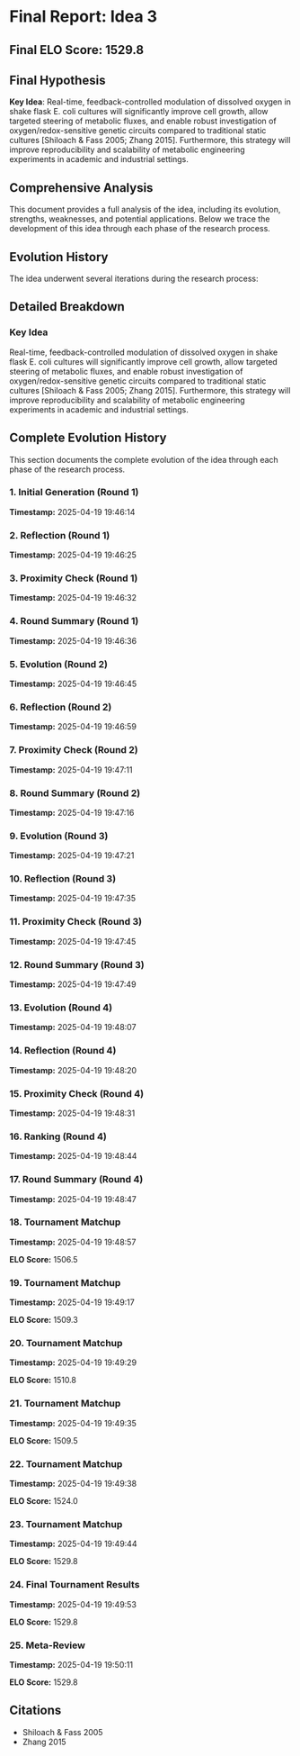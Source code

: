# Final Report: Idea 3

## Final ELO Score: 1529.8

## Final Hypothesis

**Key Idea**: Real-time, feedback-controlled modulation of dissolved oxygen in shake flask E. coli cultures will significantly improve cell growth, allow targeted steering of metabolic fluxes, and enable robust investigation of oxygen/redox-sensitive genetic circuits compared to traditional static cultures [Shiloach & Fass 2005; Zhang 2015]. Furthermore, this strategy will improve reproducibility and scalability of metabolic engineering experiments in academic and industrial settings.

## Comprehensive Analysis

This document provides a full analysis of the idea, including its evolution, strengths, weaknesses, and potential applications. Below we trace the development of this idea through each phase of the research process.

## Evolution History

The idea underwent several iterations during the research process:

## Detailed Breakdown

### Key Idea

Real-time, feedback-controlled modulation of dissolved oxygen in shake flask E. coli cultures will significantly improve cell growth, allow targeted steering of metabolic fluxes, and enable robust investigation of oxygen/redox-sensitive genetic circuits compared to traditional static cultures [Shiloach & Fass 2005; Zhang 2015]. Furthermore, this strategy will improve reproducibility and scalability of metabolic engineering experiments in academic and industrial settings.

## Complete Evolution History

This section documents the complete evolution of the idea through each phase of the research process.

### 1. Initial Generation (Round 1)
**Timestamp:** 2025-04-19 19:46:14



### 2. Reflection (Round 1)
**Timestamp:** 2025-04-19 19:46:25



### 3. Proximity Check (Round 1)
**Timestamp:** 2025-04-19 19:46:32



### 4. Round Summary (Round 1)
**Timestamp:** 2025-04-19 19:46:36



### 5. Evolution (Round 2)
**Timestamp:** 2025-04-19 19:46:45



### 6. Reflection (Round 2)
**Timestamp:** 2025-04-19 19:46:59



### 7. Proximity Check (Round 2)
**Timestamp:** 2025-04-19 19:47:11



### 8. Round Summary (Round 2)
**Timestamp:** 2025-04-19 19:47:16



### 9. Evolution (Round 3)
**Timestamp:** 2025-04-19 19:47:21



### 10. Reflection (Round 3)
**Timestamp:** 2025-04-19 19:47:35



### 11. Proximity Check (Round 3)
**Timestamp:** 2025-04-19 19:47:45



### 12. Round Summary (Round 3)
**Timestamp:** 2025-04-19 19:47:49



### 13. Evolution (Round 4)
**Timestamp:** 2025-04-19 19:48:07



### 14. Reflection (Round 4)
**Timestamp:** 2025-04-19 19:48:20



### 15. Proximity Check (Round 4)
**Timestamp:** 2025-04-19 19:48:31



### 16. Ranking (Round 4)
**Timestamp:** 2025-04-19 19:48:44



### 17. Round Summary (Round 4)
**Timestamp:** 2025-04-19 19:48:47



### 18. Tournament Matchup
**Timestamp:** 2025-04-19 19:48:57

**ELO Score:** 1506.5



### 19. Tournament Matchup
**Timestamp:** 2025-04-19 19:49:17

**ELO Score:** 1509.3



### 20. Tournament Matchup
**Timestamp:** 2025-04-19 19:49:29

**ELO Score:** 1510.8



### 21. Tournament Matchup
**Timestamp:** 2025-04-19 19:49:35

**ELO Score:** 1509.5



### 22. Tournament Matchup
**Timestamp:** 2025-04-19 19:49:38

**ELO Score:** 1524.0



### 23. Tournament Matchup
**Timestamp:** 2025-04-19 19:49:44

**ELO Score:** 1529.8



### 24. Final Tournament Results
**Timestamp:** 2025-04-19 19:49:53

**ELO Score:** 1529.8



### 25. Meta-Review
**Timestamp:** 2025-04-19 19:50:11

**ELO Score:** 1529.8



## Citations

- Shiloach & Fass 2005
- Zhang 2015
